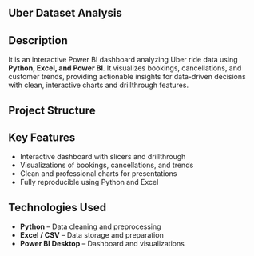 ## Uber Dataset Analysis

## Description
It is an interactive Power BI dashboard analyzing Uber ride data using **Python, Excel, and Power BI**. It visualizes bookings, cancellations, and customer trends, providing actionable insights for data-driven decisions with clean, interactive charts and drillthrough features.

## Project Structure

## Key Features
- Interactive dashboard with slicers and drillthrough  
- Visualizations of bookings, cancellations, and trends  
- Clean and professional charts for presentations  
- Fully reproducible using Python and Excel  

## Technologies Used
- **Python** – Data cleaning and preprocessing  
- **Excel / CSV** – Data storage and preparation  
- **Power BI Desktop** – Dashboard and visualizations  


